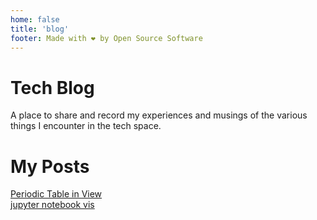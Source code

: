 ```yaml
---
home: false
title: 'blog'
footer: Made with ❤️ by Open Source Software
---
```


# Tech Blog

A place to share and record my experiences and musings of the various things I encounter in the tech space.


# My Posts
[Periodic Table in View](periodic.md)  
[jupyter notebook vis](6__visualisation.md)
<demo-component />